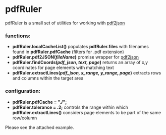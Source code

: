 # pdfRuler

pdfRuler is a small set of utilities for working with [pdf2json](https://github.com/modesty/pdf2json)

### functions:
- **pdfRuler.localCacheList()** populates **pdfRuler.files** with filenames found in **pdfRuler.pdfCache** (filters for .pdf extension)
- **pdfRuler.pdf2JSON(*fileName*)** promise wrapper for [pdf2json](https://github.com/modesty/pdf2json)
- **pdfRuler.findCoords(*pdf_json, text, page*)** returns an array of x,y coordinates for page elements with matching text
- **pdfRuler.extractLines(*pdf_json, x_range, y_range, page*)** extracts rows and columns within the target area

### configuration:
- **pdfRuler.pdfCache = "./";**
- **pdfRuler.tolerance = .2;** controls the range within which **pdfRuler.extractLines()** considers page elements to be part of the same row/column

Please see the attached example.
